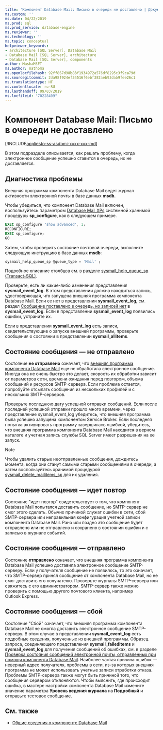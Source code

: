 ```yaml
---
title: 'Компонент Database Mail: Письмо в очереди не доставлено | Документация Майкрософт'
ms.custom: ''
ms.date: 04/22/2019
ms.prod: sql
ms.prod_service: database-engine
ms.reviewer: ''
ms.technology: ''
ms.topic: conceptual
helpviewer_keywords:
- architecture [SQL Server], Database Mail
- Database Mail [SQL Server], architecture
- Database Mail [SQL Server], components
author: MashaMSFT
ms.author: mathoma
ms.openlocfilehash: 92ff867d98b83f1934972a576df8295c3f9ca79d
ms.sourcegitcommit: 2da98f924ef34516f6ebf382aeb93dab9fee26c1
ms.translationtype: HT
ms.contentlocale: ru-RU
ms.lasthandoff: 09/03/2019
ms.locfileid: "70228409"
---
```

# <a name="database-mail-mail-queued-not-delivered"></a>Компонент Database Mail: Письмо в очереди не доставлено 
[!INCLUDE[appliesto-ss-asdbmi-xxxx-xxx-md](../../includes/appliesto-ss-asdbmi-xxxx-xxx-md.md)]

В этом подразделе описывается, как решать проблему, когда электронное сообщение успешно ставится в очередь, но не доставляется.

## <a name="diagnose-the-problem"></a>Диагностика проблемы 

Внешняя программа компонента Database Mail ведет журнал активности электронной почты в базе данных **msdb**.

Чтобы убедиться, что компонент Database Mail включен, воспользуйтесь параметром [Database Mail XPs](../../database-engine/configure-windows/database-mail-xps-server-configuration-option.md) системной хранимой процедуры **sp_configure**, как в следующем примере.

```sql 
EXEC sp_configure 'show advanced', 1;  
RECONFIGURE; 
EXEC sp_configure; 
GO
```

Затем, чтобы проверить состояние почтовой очереди, выполните следующую инструкцию в базе данных **msdb**:

```sql
sysmail_help_queue_sp @queue_type = 'Mail' ;
```

Подробное описание столбцов см. в разделе [sysmail_help_queue_sp (Transact-SQL)](../system-stored-procedures/sysmail-help-queue-sp-transact-sql.md#result-set).

Проверьте, есть ли какие-либо изменения представления **sysmail_event_log**. В этом представлении должна находиться запись, удостоверяющая, что запущена внешняя программа компонента Database Mail. Если ее нет в представлении **sysmail_event_log**, см. раздел [Сообщение поставлено в очередь, но записей нет](database-mail-common-errors.md#database-mail-queued-no-entries-in-sysmail_event_log-or-windows-application-event-log) в **sysmail_event_log**. Если в представлении **sysmail_event_log** появились ошибки, устраните их.

Если в представлении **sysmail_event_log** есть записи, свидетельствующие о запуске внешней программы, проверьте сообщения о состоянии в представлении **sysmail_allitems**.

## <a name="message-status-unsent"></a>Состояние сообщения — не отправлено 

Состояние **не отправлено** означает, что [внешняя программа компонента Database Mail](database-mail-external-program.md) еще не обработала электронное сообщение. Иногда она не очень быстро это делает, скорость их обработки зависит от параметров сети, времени ожидания перед повтором, объема сообщений и ресурсов SMTP-сервера. Если проблема остается, попробуйте отсылать сообщения из нескольких профилей и с нескольких SMTP-серверов.

Проверьте последнюю дату успешной отправки сообщений. Если после последней успешной отправки прошло много времени, через представление sysmail_event_log убедитесь, что внешняя программа была успешно запущена компонентом Service Broker. Если последняя попытка активировать программу завершилась ошибкой, убедитесь, что внешняя программа компонента Database Mail находится в верном каталоге и учетная запись службы SQL Server имеет разрешения на ее запуск.

   > [!NOTE]
   > Чтобы удалить старые неотправленные сообщения, дождитесь момента, когда они станут самыми старыми сообщениями в очереди, а затем воспользуйтесь хранимой процедурой [sysmail_delete_mailitems_sp](../system-stored-procedures/sysmail-delete-mailitems-sp-transact-sql.md) для их удаления.

## <a name="message-status-retrying"></a>Состояние сообщения — идет повтор

Состояние "идет повтор" свидетельствует о том, что компонент Database Mail попытался доставить сообщение, но SMTP-сервер не смог этого сделать. Обычно причиной служат ошибки в сети, сбой SMTP-сервера или неправильная конфигурация учетной записи компонента Database Mail. Рано или поздно это сообщение будет отправлено или не отправлено и сохранено в состоянии ошибки и с записью в журнале событий.

## <a name="message-status-sent"></a>Состояние сообщения — отправлено

Состояние **отправлено** означает, что внешняя программа компонента Database Mail успешно доставила электронное сообщение SMTP-серверу. Если у получателя сообщение не появилось, то это означает, что SMTP-сервер принял сообщение от компонента Database Mail, но не смог доставить его получателю. Проверьте журналы SMTP-сервера или свяжитесь с его администратором. SMTP-сервер также можно проверить с помощью другого почтового клиента, например Outlook Express.

## <a name="message-status-failed"></a>Состояние сообщения — сбой

Состояние "Сбой" означает, что внешняя программа компонента Database Mail не смогла доставить электронное сообщение SMTP-серверу. В этом случае в представлении **sysmail_event_log** есть подробные сведения, полученные из внешней программы. Образец запроса, соединяющего представления **sysmail_faileditems** и **sysmail_event_log** для получения сообщений об ошибках, см. в разделе [Проверка состояния сообщений электронной почты, отправленных при помощи компонента Database Mail](check-the-status-of-e-mail-messages-sent-with-database-mail.md). Наиболее частая причина ошибок — неверный адрес получателя, проблемы в сети, из-за которых внешняя программа не может использовать учетные записи отработки отказа. Проблемы SMTP-сервера также могут быть причиной того, что сообщения сервером отклоняются. Чтобы выяснить, где происходит ошибка, в мастере настройки компонента Database Mail измените значение параметра **Уровень ведения журнала** на **Подробный** и отправьте тестовое сообщение.



##  <a name="RelatedContent"></a> См. также
  
-  [Общие сведения о компоненте Database Mail](database-mail.md)

  
  
